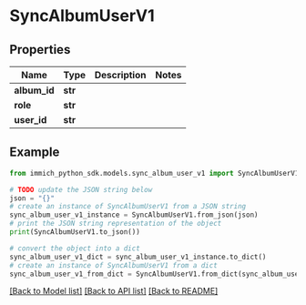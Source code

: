# SyncAlbumUserV1


## Properties

Name | Type | Description | Notes
------------ | ------------- | ------------- | -------------
**album_id** | **str** |  | 
**role** | **str** |  | 
**user_id** | **str** |  | 

## Example

```python
from immich_python_sdk.models.sync_album_user_v1 import SyncAlbumUserV1

# TODO update the JSON string below
json = "{}"
# create an instance of SyncAlbumUserV1 from a JSON string
sync_album_user_v1_instance = SyncAlbumUserV1.from_json(json)
# print the JSON string representation of the object
print(SyncAlbumUserV1.to_json())

# convert the object into a dict
sync_album_user_v1_dict = sync_album_user_v1_instance.to_dict()
# create an instance of SyncAlbumUserV1 from a dict
sync_album_user_v1_from_dict = SyncAlbumUserV1.from_dict(sync_album_user_v1_dict)
```
[[Back to Model list]](../README.md#documentation-for-models) [[Back to API list]](../README.md#documentation-for-api-endpoints) [[Back to README]](../README.md)


